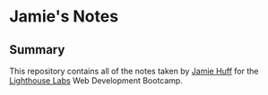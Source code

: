 # Jamie's Notes

## Summary

This repository contains all of the notes taken by [Jamie Huff](https://github.com/Jamie-Huff) for the [Lighthouse Labs](https://www.lighthouselabs.ca/) Web Development Bootcamp.
